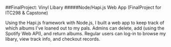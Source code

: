 ##FinalProject: Vinyl Libary
#####Node/Hapi.js Web App (FinalProject for ITC298 &amp; Capstone)

Using the Hapi.js framework with Node.js, I built a web app to keep track of which 
albums I've loaned out to my pals. Admins can delete, add (using the Spotify Web API), 
and return albums. Regular users can log-in to browse my libary, view track info, and
checkout records.
